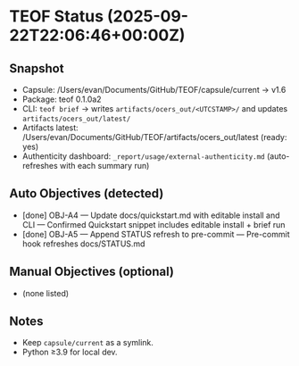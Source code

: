 # TEOF Status (2025-09-22T22:06:46+00:00Z)

## Snapshot
- Capsule: /Users/evan/Documents/GitHub/TEOF/capsule/current -> v1.6
- Package: teof 0.1.0a2
- CLI: `teof brief` → writes `artifacts/ocers_out/<UTCSTAMP>/` and updates `artifacts/ocers_out/latest/`
- Artifacts latest: /Users/evan/Documents/GitHub/TEOF/artifacts/ocers_out/latest (ready: yes)
- Authenticity dashboard: `_report/usage/external-authenticity.md` (auto-refreshes with each summary run)

## Auto Objectives (detected)
- [done] OBJ-A4 — Update docs/quickstart.md with editable install and CLI — Confirmed Quickstart snippet includes editable install + brief run
- [done] OBJ-A5 — Append STATUS refresh to pre-commit — Pre-commit hook refreshes docs/STATUS.md

## Manual Objectives (optional)
- (none listed)

## Notes
- Keep `capsule/current` as a symlink.
- Python ≥3.9 for local dev.
